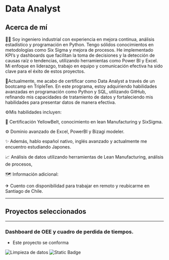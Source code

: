 # Data Analyst

## Acerca de mí
👨‍💻 Soy ingeniero industrial con experiencia en mejora continua, análisis estadístico y programación en Python. Tengo sólidos conocimientos en metodologías como Six Sigma y mejora de procesos. He implementado KPI’s y dashboards que facilitan la toma de decisiones y la detección de causas raíz o tendencias, utilizando herramientas como Power BI y Excel. Mi enfoque en liderazgo, trabajo en equipo y comunicación efectiva ha sido clave para el éxito de estos proyectos.

🎯Actualmente, me acabo de certificar como Data Analyst a través de un bootcamp en TripleTen. En este programa, estoy adquiriendo habilidades avanzadas en programación como Python y SQL, utilizando GitHub, refinando mis capacidades de tratamiento de datos y fortaleciendo mis habilidades para presentar datos de manera efectiva. 

⚙Mis habilidades incluyen:

🥋 Certificación YellowBelt, conocimiento en lean Manufacturing y SixSigma.

⚙ Dominio avanzado de Excel, PowerBI y Bizagi modeler.

✨ Además, hablo español nativo, inglés avanzado y actualmente me encuentro estudiando Japones. 

📈 Análisis de datos utilizando herramientas de Lean Manufacturing, análisis de procesos,

🗺 Información adicional:

✈ Cuento con disponibilidad para trabajar en remoto y reubicarme en Santiago de Chile. 
______________________________________________________________________________________________________________

## Proyectos seleccionados
______________________________________
### Dashboard de OEE y cuadro de perdida de tiempos.
- Este proyecto se conforma
<img src="https://camo.githubusercontent.com/629c100550014b368c11d9d443b96cb5ef0130d1a8a520082fca4cac81809e3b/68747470733a2f2f696d672e736869656c64732e696f2f62616467652f4c696d7069657a615f64655f6461746f732d3239354639383f7374796c653d666f722d7468652d6261646765" alt="Limpieza de datos" data-canonical-src="https://img.shields.io/badge/Limpieza_de_datos-295F98?style=for-the-badge" style="max-width: 100%;">
<img alt="Static Badge" src="https://img.shields.io/badge/PowerQuery?color=yellow">
